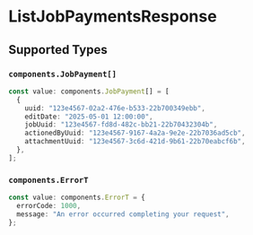 # ListJobPaymentsResponse


## Supported Types

### `components.JobPayment[]`

```typescript
const value: components.JobPayment[] = [
  {
    uuid: "123e4567-02a2-476e-b533-22b700349ebb",
    editDate: "2025-05-01 12:00:00",
    jobUuid: "123e4567-fd8d-482c-bb21-22b70432304b",
    actionedByUuid: "123e4567-9167-4a2a-9e2e-22b7036ad5cb",
    attachmentUuid: "123e4567-3c6d-421d-9b61-22b70eabcf6b",
  },
];
```

### `components.ErrorT`

```typescript
const value: components.ErrorT = {
  errorCode: 1000,
  message: "An error occurred completing your request",
};
```

